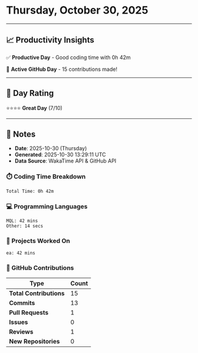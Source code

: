 # Thursday, October 30, 2025

---

## 📈 Productivity Insights

✅ **Productive Day** - Good coding time with 0h 42m

🚀 **Active GitHub Day** - 15 contributions made!

---

## 🎯 Day Rating

⭐⭐⭐⭐ **Great Day** (7/10)

---

## 📝 Notes

- **Date**: 2025-10-30 (Thursday)
- **Generated**: 2025-10-30 13:29:11 UTC
- **Data Source**: WakaTime API & GitHub API


### ⏱️ Coding Time Breakdown

```
Total Time: 0h 42m
```

### 💻 Programming Languages

```
MQL: 42 mins
Other: 14 secs
```

### 📂 Projects Worked On

```
ea: 42 mins

```


### 🐙 GitHub Contributions

| Type | Count |
|------|-------|
| **Total Contributions** | 15 |
| **Commits** | 13 |
| **Pull Requests** | 1 |
| **Issues** | 0 |
| **Reviews** | 1 |
| **New Repositories** | 0 |

